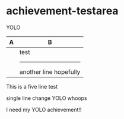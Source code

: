 # achievement-testarea

YOLO

| A | B |
| --- | --- |
|| test<hr>another line hopefully |

This
is
a
five line
test

single line change YOLO whoops

I need my YOLO achievement!!
